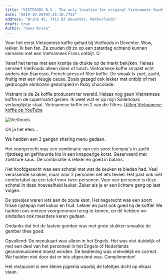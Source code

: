 ```yaml
---
title: "VIETFOODS B.V - The only location for original Vietnamese foods in Netherlands"
date: "2019-10-26T07:15:10.775Z"
address: "Brink 45, 7411 BT Deventer, Netherlands"
draft: true
Author: "Hans Kruse"
---
```



Voor het eerst Vietnamese koffie gehad bij Vietfoods in Deventer. Wow, lekker. Ik ben fan. Ze zouden dit zo op een zaterdag ochtend kunnen serveren met een Vietnamees Frans ontbijt.
O<!--more-->

Vanaf het terras met een krantje de drukte op de markt bekijken. Helaas serveert VietFoods alleen diner of lunch. Vietnamese koffie smaakt echt anders dan Espresso, 
French-press of filter koffie. De smaak is zoet, zacht, fruitig met een vleugje cacao. Zoals gezegd ook lekker met ontbijt of met gedroogde abrikozen gedompeld in Ruby chocolade.

Vietnam is de 2e koffie producent ter wereld. Helaas nog geen Vietnamese koffie in de supermarkt gezien. Ik weet wat er op mijn Sinterklaas verlanglijstje staat. 
Vietnamese koffie en 2 van die filters. [Uitleg Vietnamese koffie op YouTube]( https://youtu.be/_DwPGkq8SFE)


![Vietfoods](https://photos.app.goo.gl/yJsZ8rAjSLTtWoWY8)

Oh ja het eten...

We hadden een 3 gangen sharing menu gedaan.  

Het voorgerecht was een combinatie van een soort loempia's in zacht rijstdeeg en gefrituurde kip in een knapperige korst.
Geserveerd met zoetzure saus. De combinatie is lekker en goed in balans.

Het hoofdgerecht was een schotel met wat de keuken te bieden had. Veel verassende smaken, maar voor 2 personen net iets teveel.
Het past ook niet comfortabel op een tafel voor twee personen. Voor vier personen is deze schotel in deze hoeveelheid leuker. Zeker als je er een lichtere gang op laat volgen.

De spiesjes waren iets aan de zoute kant. Het nagerecht was een soort frisse rijstepap met kokos en fruit. Lekker en past ook goed bij de koffie!
We hadden ons meteen voorgenomen terug te komen, en dit hebben we sindsdien ook meerdere keren gedaan.

Ondanks dat het de laatste gember was met grote stukken smaakte de gember thee goed.

Opvallend: De menukaart was alleen in het Engels. Het was niet duidelijk of met een deel van het personeel in het Engels of Nederlands gecommuniceerd moest worden.
De bediening was vriendelijk en correct. We hadden niet door dat er iets afgeruimd was. Complimenten!

Het restaurant is een kleine pijpenla waarbij de tafeltjes dicht op elkaar staan.
